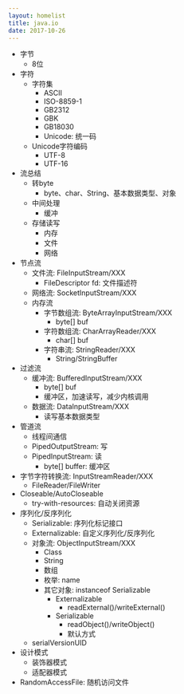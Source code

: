 ```yaml
---
layout: homelist
title: java.io
date: 2017-10-26
---
```


* 字节
    * 8位
* 字符
    * 字符集
        * ASCII
        * ISO-8859-1
        * GB2312
        * GBK
        * GB18030
        * Unicode: 统一码
    * Unicode字符编码
        * UTF-8
        * UTF-16
* 流总结
    * 转byte
        * byte、char、String、基本数据类型、对象
    * 中间处理
        * 缓冲
    * 存储读写
        * 内存
        * 文件
        * 网络
* 节点流
    * 文件流: FileInputStream/XXX
        * FileDescriptor fd: 文件描述符
    * 网络流: SocketInputStream/XXX
    * 内存流
        * 字节数组流: ByteArrayInputStream/XXX
            * byte[] buf
        * 字符数组流: CharArrayReader/XXX
            * char[] buf
        * 字符串流: StringReader/XXX
            * String/StringBuffer
* 过滤流
    * 缓冲流: BufferedInputStream/XXX
        * byte[] buf
        * 缓冲区，加速读写，减少内核调用
    * 数据流: DataInputStream/XXX
        * 读写基本数据类型
* 管道流
    * 线程间通信
    * PipedOutputStream: 写
    * PipedInputStream: 读
        * byte[] buffer: 缓冲区
* 字节字符转换流: InputStreamReader/XXX
    * FileReader/FileWriter
* Closeable/AutoCloseable
    * try-with-resources: 自动关闭资源
* 序列化/反序列化
    * Serializable: 序列化标记接口
    * Externalizable: 自定义序列化/反序列化
    * 对象流: ObjectInputStream/XXX
        * Class
        * String
        * 数组
        * 枚举: name
        * 其它对象: instanceof Serializable
            * Externalizable
                * readExternal()/writeExternal()
            * Serializable
                * readObject()/writeObject()
                * 默认方式
    * serialVersionUID
* 设计模式
    * 装饰器模式
    * 适配器模式
* RandomAccessFile: 随机访问文件

